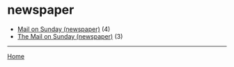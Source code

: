 # newspaper

  * [Mail on Sunday (newspaper)](../newspaper/mail-on-sunday/index.md) (4)
  * [The Mail on Sunday (newspaper)](../newspaper/the-mail-on-sunday/index.md) (3)

----

[Home](../index.md)
